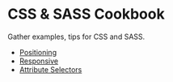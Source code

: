 # CSS & SASS Cookbook

Gather examples, tips for CSS and SASS.


- [Positioning](https://sebge2.github.io/css-sass-cookbook/positioning.html)
- [Responsive](https://sebge2.github.io/css-sass-cookbook/responsive.html)
- [Attribute Selectors](https://sebge2.github.io/css-sass-cookbook/attribute_selectors.html)

